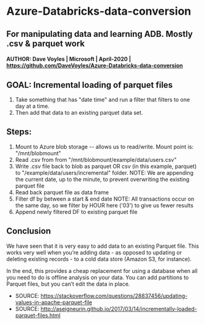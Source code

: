 # Azure-Databricks-data-conversion
## For manipulating data and learning ADB. Mostly .csv &amp; parquet work

#### AUTHOR: Dave Voyles | Microsoft | April-2020 | https://github.com/DaveVoyles/Azure-Databricks-data-conversion

## GOAL: Incremental loading of parquet files

  1) Take something that has "date time" and run a filter that filters to one day at a time.
  2) Then add that data to an existing parquet data set.


## Steps:

 1) Mount to Azure blob storage -- allows us to read/write. Mount point is: "/mnt/blobmount"
 2) Read .csv from from "/mnt/blobmount/example/data/users.csv"
 3) Write .csv file back to blob as parquet OR csv (in this example, parquet) to "/example/data/users/incremental" folder.
 NOTE: We are appending the current date, up to the minute, to prevent overwriting the existing parquet file
 4) Read back parquet file as data frame
 5) Filter df by between a start & end date
 NOTE: All transactions occur on the same day, so we filter by HOUR here ('03') to give us fewer results
 6) Append newly filtered DF to existing parquet file
 
## Conclusion
   We have seen that it is very easy to add data to an existing Parquet file. This works very well when you’re adding data - as opposed to updating or deleting existing records - to a cold data store (Amazon S3, for instance). 

   In the end, this provides a cheap replacement for using a database when all you need to do is offline analysis on your data. 
   You can add partitions to Parquet files, but you can’t edit the data in place.
 
 * SOURCE: https://stackoverflow.com/questions/28837456/updating-values-in-apache-parquet-file
 * SOURCE: http://aseigneurin.github.io/2017/03/14/incrementally-loaded-parquet-files.html
